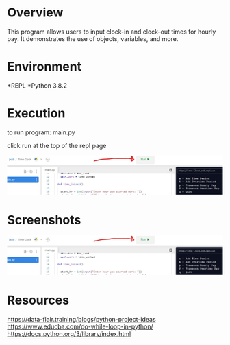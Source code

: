 # Overview

This program allows users to input clock-in and clock-out times for hourly pay.  It demonstrates the use of objects, variables, and more.

# Environment

*REPL
*Python 3.8.2

# Execution

to run program: main.py

click run at the top of the repl page

![Run Program Screenshot](Screenshot2.jpg)

# Screenshots

![Program Screenshot](Screenshot2.jpg)

# Resources

https://data-flair.training/blogs/python-project-ideas
https://www.educba.com/do-while-loop-in-python/
https://docs.python.org/3/library/index.html
